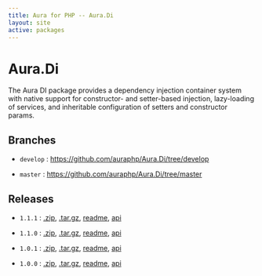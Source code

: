 ```yaml
---
title: Aura for PHP -- Aura.Di
layout: site
active: packages
---
```


Aura.Di
=======

The Aura DI package provides a dependency injection container system with native support for constructor- and setter-based injection, lazy-loading of services, and inheritable configuration of setters and constructor params.

Branches
--------

- `develop` : <https://github.com/auraphp/Aura.Di/tree/develop>

- `master` : <https://github.com/auraphp/Aura.Di/tree/master>

Releases
--------

- `1.1.1` : [.zip](https://github.com/auraphp/Aura.Di/zipball/1.1.1), [.tar.gz](https://github.com/auraphp/Aura.Di/tarball/1.1.1), [readme](1.1.1/), [api](1.1.1/api/)

- `1.1.0` : [.zip](https://github.com/auraphp/Aura.Di/zipball/1.1.0), [.tar.gz](https://github.com/auraphp/Aura.Di/tarball/1.1.0), [readme](1.1.0/), [api](1.1.0/api/)

- `1.0.1` : [.zip](https://github.com/auraphp/Aura.Di/zipball/1.0.1), [.tar.gz](https://github.com/auraphp/Aura.Di/tarball/1.0.1), [readme](1.0.1/), [api](1.0.1/api/)

- `1.0.0` : [.zip](https://github.com/auraphp/Aura.Di/zipball/1.0.0), [.tar.gz](https://github.com/auraphp/Aura.Di/tarball/1.0.0), [readme](1.0.0/), [api](1.0.0/api/)
